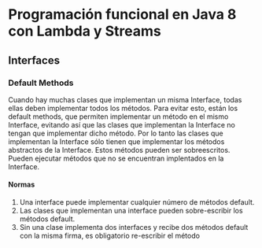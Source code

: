# Programación funcional en Java 8 con Lambda y Streams

## Interfaces

### Default Methods

Cuando hay muchas clases que implementan un misma Interface, todas ellas deben implementar todos los métodos.
Para evitar esto, están los default methods, que permiten implementar un método en el mismo Interface, evitando así que las clases que implementan la Interface no tengan que implementar dicho método. Por lo tanto las clases que implementan la Interface sólo tienen que implementar los métodos abstractos de la Interface.
Estos métodos pueden ser sobreescritos.
Pueden ejecutar métodos que no se encuentran implentados en la Interface.

#### Normas
1. Una interface puede implementar cualquier número de métodos default.
2. Las clases que implementan una interface pueden sobre-escribir los métodos default.
3. Sin una clase implementa dos interfaces y recibe dos métodos default con la misma firma, es obligatorio re-escribir el método